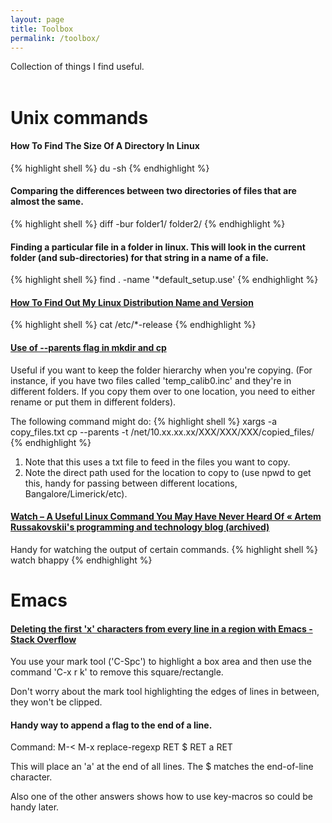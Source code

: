 ```yaml
---
layout: page
title: Toolbox
permalink: /toolbox/
---
```


Collection of things I find useful.
<br><br>

# Unix commands
#### How To Find The Size Of A Directory In Linux
{% highlight shell %}
du -sh
{% endhighlight %}

#### Comparing the differences between two directories of files that are almost the same.
{% highlight shell %}
diff -bur folder1/ folder2/
{% endhighlight %}

#### Finding a particular file in a folder in linux. This will look in the current folder (and sub-directories) for that string in a name of a file.
{% highlight shell %}
find . -name '*default_setup.use'
{% endhighlight %}

#### [How To Find Out My Linux Distribution Name and Version](https://www.cyberciti.biz/faq/find-linux-distribution-name-version-number/)
{% highlight shell %}
cat /etc/*-release
{% endhighlight %}

#### [Use of --parents flag in mkdir and cp](https://linuxcommando.blogspot.com/2007/11/use-of-parents-flag-in-mkdir-and-c.html)
Useful if you want to keep the folder hierarchy when you're copying.
(For instance, if you have two files called 'temp_calib0.inc' and they're in different folders. If you copy them over to one location, you need to either rename or put them in different folders).

The following command might do:
{% highlight shell %}
xargs -a copy_files.txt cp --parents -t /net/10.xx.xx.xx/XXX/XXX/XXX/copied_files/
{% endhighlight %}

1. Note that this uses a txt file to feed in the files you want to copy.
2. Note the direct path used for the location to copy to (use npwd to get this, handy for passing between different locations, Bangalore/Limerick/etc).

#### [Watch – A Useful Linux Command You May Have Never Heard Of « Artem Russakovskii's programming and technology blog (archived)](http://beerpla.net/2007/08/04/watch-a-useful-linux-command-you-may-have-never-heard-of/)
Handy for watching the output of certain commands.
{% highlight shell %}
watch bhappy
{% endhighlight %}

# Emacs

#### [Deleting the first 'x' characters from every line in a region with Emacs - Stack Overflow](https://stackoverflow.com/questions/15929872/deleting-the-first-x-characters-from-every-line-in-a-region-with-emacs) ##
You use your mark tool ('C-Spc') to highlight a box area and then use the command 'C-x r k' to remove this square/rectangle.

Don't worry about the mark tool highlighting the edges of lines in between, they won't be clipped.



#### Handy way to append a flag to the end of a line.

Command: M-< M-x replace-regexp RET $ RET a RET

This will place an 'a' at the end of all lines. The $ matches the end-of-line character.

Also one of the other answers shows how to use key-macros so could be handy later.



